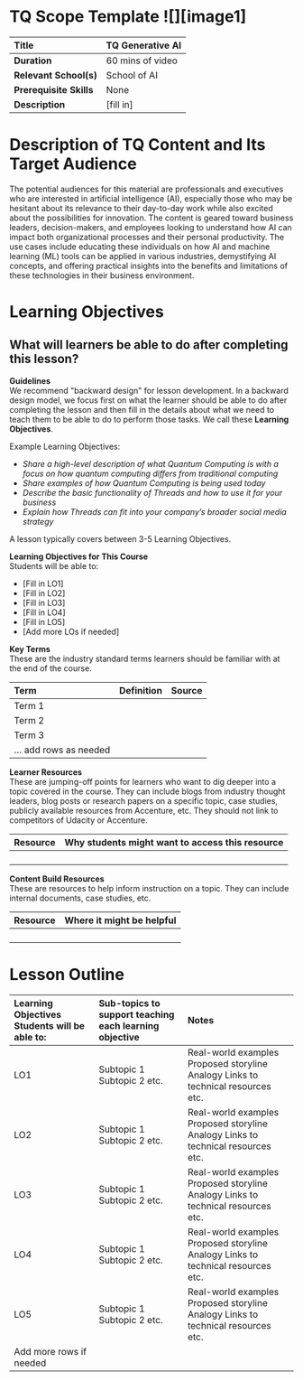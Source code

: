 # TQ Scope Template 						        ![][image1]

| Title | TQ Generative AI |
| :---- | :---- |
| **Duration** | 60 mins of video |
| **Relevant School(s)** | School of AI |
| **Prerequisite Skills** | None |
| **Description** | \[fill in\] |

# Description of TQ Content and Its Target Audience

The potential audiences for this material are professionals and executives who are interested in artificial intelligence (AI), especially those who may be hesitant about its relevance to their day-to-day work while also excited about the possibilities for innovation. The content is geared toward business leaders, decision-makers, and employees looking to understand how AI can impact both organizational processes and their personal productivity. The use cases include educating these individuals on how AI and machine learning (ML) tools can be applied in various industries, demystifying AI concepts, and offering practical insights into the benefits and limitations of these technologies in their business environment.

# Learning Objectives

## What will learners be able to do after completing this lesson?

**Guidelines**  
We recommend "backward design" for lesson development.  In a backward design model, we focus first on what the learner should be able to do after completing the lesson and then fill in the details about what we need to teach them to be able to do to perform those tasks.  We call these **Learning Objectives**.

Example Learning Objectives:  

* *Share a high-level description of what Quantum Computing is with a focus on how quantum computing differs from traditional computing*  
* *Share examples of how Quantum Computing is being used today*  
* *Describe the basic functionality of Threads and how to use it for your business*  
* *Explain how Threads can fit into your company’s broader social media strategy*

A lesson typically covers between 3-5 Learning Objectives.

**Learning Objectives for This Course**  
Students will be able to:

* \[Fill in LO1\]  
* \[Fill in LO2\]  
* \[Fill in LO3\]  
* \[Fill in LO4\]  
* \[Fill in LO5\]  
* \[Add more LOs if needed\]

**Key Terms**  
These are the industry standard terms learners should be familiar with at the end of the course. 

| Term | Definition | Source |
| :---- | :---- | :---- |
| Term 1 |  |  |
| Term 2 |  |  |
| Term 3 |  |  |
| … add rows as needed |  |  |

**Learner Resources**   
These are jumping-off points for learners who want to dig deeper into a topic covered in the course. They can include blogs from industry thought leaders, blog posts or research papers on a specific topic, case studies, publicly available resources from Accenture, etc. They should not link to competitors of Udacity or Accenture.

| Resource | Why students might want to access this resource |
| :---- | :---- |
|  |  |
|  |  |
|  |  |
|  |  |

**Content Build Resources**   
These are resources to help inform instruction on a topic.  They can include internal documents, case studies, etc.

| Resource | Where it might be helpful |
| :---- | :---- |
|  |  |
|  |  |
|  |  |
|  |  |

# Lesson Outline

| Learning Objectives Students will be able to: | Sub-topics to support teaching each learning objective | Notes |
| :---- | :---- | :---- |
| LO1  | Subtopic 1 Subtopic 2 etc.  | Real-world examples Proposed storyline Analogy  Links to technical resources etc. |
| LO2  | Subtopic 1 Subtopic 2 etc.  | Real-world examples Proposed storyline Analogy  Links to technical resources etc. |
| LO3  | Subtopic 1 Subtopic 2 etc.  | Real-world examples Proposed storyline Analogy  Links to technical resources etc. |
| LO4  | Subtopic 1 Subtopic 2 etc.  | Real-world examples Proposed storyline Analogy  Links to technical resources etc. |
| LO5  | Subtopic 1 Subtopic 2 etc.  | Real-world examples Proposed storyline Analogy  Links to technical resources etc. |
| Add more rows if needed |  |  |

# 
